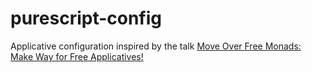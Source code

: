 # purescript-config

Applicative configuration inspired by the talk
[Move Over Free Monads: Make Way for Free Applicatives!][talk]

[talk]: https://www.youtube.com/watch?v=H28QqxO7Ihc
